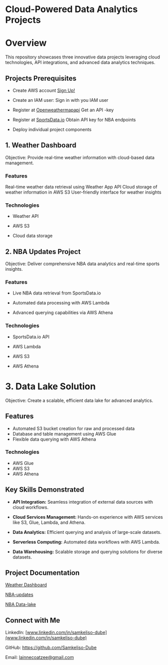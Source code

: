 # Cloud-Powered Data Analytics Projects

# Overview

This repository showcases three innovative data projects leveraging cloud technologies, API integrations, and advanced data analytics techniques.
## Projects  Prerequisites

- Create AWS account
[Sign Up!](https://www.example.com)
- Create an IAM user: Sign in with you IAM user
- Register at [Openweathermapapi](https://openweathermap.org/api)
Get an API -key
- Register at [SportsData.io](https://sportsdata.io/)
Obtain API key for NBA endpoints

- Deploy individual project components

## 1. Weather Dashboard
Objective: Provide real-time weather information with cloud-based data management.
### Features

Real-time weather data retrieval using Weather App API
Cloud storage of weather information in AWS S3
User-friendly interface for weather insights

### Technologies

- Weather API

- AWS S3

- Cloud data storage

## 2. NBA Updates Project
Objective: Deliver comprehensive NBA data analytics and real-time sports insights.

### Features

- Live NBA data retrieval from SportsData.io

- Automated data processing with AWS Lambda

- Advanced querying capabilities via AWS Athena

### Technologies

- SportsData.io API

- AWS Lambda

- AWS S3

- AWS Athena

# 3. Data Lake Solution
Objective: Create a scalable, efficient data lake for advanced analytics.
## Features

- Automated S3 bucket creation for raw and processed data
- Database and table management using AWS Glue
- Flexible data querying with AWS Athena

### Technologies

- AWS Glue
- AWS S3
- AWS Athena


## Key Skills Demonstrated
- **API Integration:** Seamless integration of external data sources with cloud workflows.

- **Cloud Services Management:** Hands-on experience with AWS services like S3, Glue, Lambda, and Athena.

- **Data Analytics:** Efficient querying and analysis of large-scale datasets.

- **Serverless Computing:** Automated data workflows with AWS Lambda.

- **Data Warehousing:** Scalable storage and querying solutions for diverse datasets.

## Project Documentation
[Weather Dashboard](https://medium.com/@lainnecoatzee/building-a-weather-dashboard-with-python-and-aws-s3-36b0cbc9775e)

[NBA-updates](https://medium.com/@lainnecoatzee/nba-updates-in-real-time-with-aws-4f53d01cc654)

[NBA Data-lake](https://medium.com/@lainnecoatzee/building-a-data-lake-for-nba-analytics-with-aws-glue-s3-athena-and-cloudshell-f8090aa729ed)

## Connect with Me

LinkedIn: [www.linkedin.com/in/samkeliso-dube](www.linkedin.com/in/samkeliso-dube)

GitHub: https://github.com/Samkeliso-Dube

Email: lainnecoatzee@gmail.com







